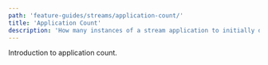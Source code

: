 ```yaml
---
path: 'feature-guides/streams/application-count/'
title: 'Application Count'
description: 'How many instances of a stream application to initially deploy'
---
```


Introduction to application count.
